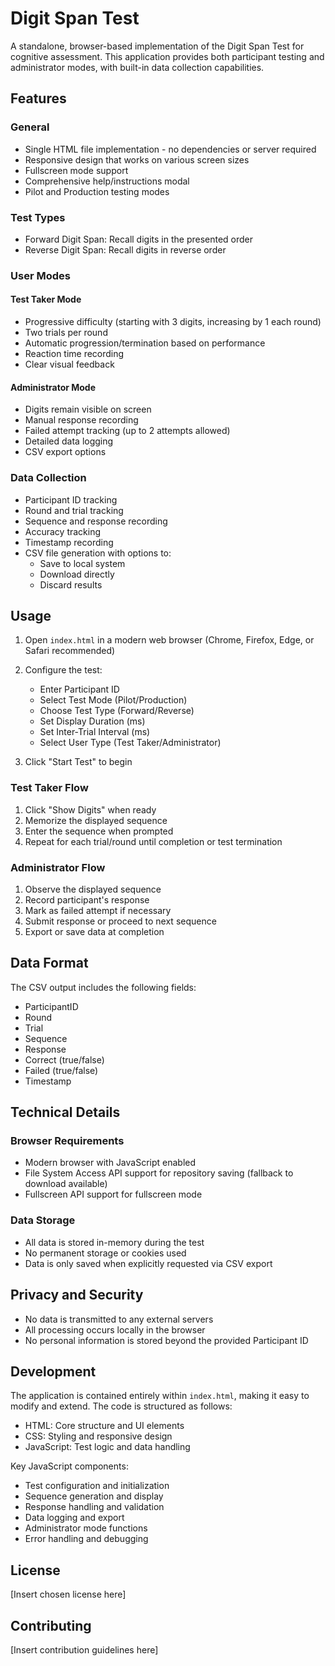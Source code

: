 # Digit Span Test

A standalone, browser-based implementation of the Digit Span Test for cognitive assessment. This application provides both participant testing and administrator modes, with built-in data collection capabilities.

## Features

### General

- Single HTML file implementation - no dependencies or server required
- Responsive design that works on various screen sizes
- Fullscreen mode support
- Comprehensive help/instructions modal
- Pilot and Production testing modes

### Test Types

- Forward Digit Span: Recall digits in the presented order
- Reverse Digit Span: Recall digits in reverse order

### User Modes

#### Test Taker Mode

- Progressive difficulty (starting with 3 digits, increasing by 1 each round)
- Two trials per round
- Automatic progression/termination based on performance
- Reaction time recording
- Clear visual feedback

#### Administrator Mode

- Digits remain visible on screen
- Manual response recording
- Failed attempt tracking (up to 2 attempts allowed)
- Detailed data logging
- CSV export options

### Data Collection

- Participant ID tracking
- Round and trial tracking
- Sequence and response recording
- Accuracy tracking
- Timestamp recording
- CSV file generation with options to:
  - Save to local system
  - Download directly
  - Discard results

## Usage

1. Open `index.html` in a modern web browser (Chrome, Firefox, Edge, or Safari recommended)

2. Configure the test:
   - Enter Participant ID
   - Select Test Mode (Pilot/Production)
   - Choose Test Type (Forward/Reverse)
   - Set Display Duration (ms)
   - Set Inter-Trial Interval (ms)
   - Select User Type (Test Taker/Administrator)

3. Click "Start Test" to begin

### Test Taker Flow

1. Click "Show Digits" when ready
2. Memorize the displayed sequence
3. Enter the sequence when prompted
4. Repeat for each trial/round until completion or test termination

### Administrator Flow

1. Observe the displayed sequence
2. Record participant's response
3. Mark as failed attempt if necessary
4. Submit response or proceed to next sequence
5. Export or save data at completion

## Data Format

The CSV output includes the following fields:

- ParticipantID
- Round
- Trial
- Sequence
- Response
- Correct (true/false)
- Failed (true/false)
- Timestamp

## Technical Details

### Browser Requirements

- Modern browser with JavaScript enabled
- File System Access API support for repository saving (fallback to download available)
- Fullscreen API support for fullscreen mode

### Data Storage

- All data is stored in-memory during the test
- No permanent storage or cookies used
- Data is only saved when explicitly requested via CSV export

## Privacy and Security

- No data is transmitted to any external servers
- All processing occurs locally in the browser
- No personal information is stored beyond the provided Participant ID

## Development

The application is contained entirely within `index.html`, making it easy to modify and extend. The code is structured as follows:

- HTML: Core structure and UI elements
- CSS: Styling and responsive design
- JavaScript: Test logic and data handling

Key JavaScript components:

- Test configuration and initialization
- Sequence generation and display
- Response handling and validation
- Data logging and export
- Administrator mode functions
- Error handling and debugging

## License

[Insert chosen license here]

## Contributing

[Insert contribution guidelines here]
